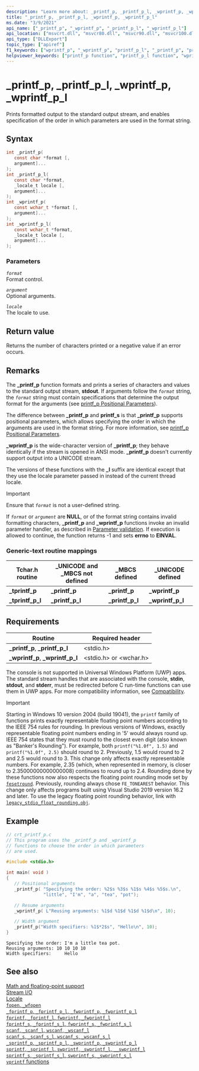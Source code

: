 ```yaml
---
description: "Learn more about: _printf_p, _printf_p_l, _wprintf_p, _wprintf_p_l"
title: "_printf_p, _printf_p_l, _wprintf_p, _wprintf_p_l"
ms.date: "3/9/2021"
api_name: ["_printf_p", "_wprintf_p", "_printf_p_l", "_wprintf_p_l"]
api_location: ["msvcrt.dll", "msvcr80.dll", "msvcr90.dll", "msvcr100.dll", "msvcr100_clr0400.dll", "msvcr110.dll", "msvcr110_clr0400.dll", "msvcr120.dll", "msvcr120_clr0400.dll", "ucrtbase.dll"]
api_type: ["DLLExport"]
topic_type: ["apiref"]
f1_keywords: ["wprintf_p", "_wprintf_p", "printf_p_l", "_printf_p", "printf_p", "_wprintf_p_l", "_printf_p_l", "wprintf_p_l"]
helpviewer_keywords: ["printf_p function", "printf_p_l function", "wprintf_p function", "wprintf_p_l function", "_tprintf_p_l function", "_wprintf_p function", "_wprintf_p_l function", "_printf_p function", "tprintf_p_l function", "_printf_p_l function"]
---
```

# _printf_p, _printf_p_l, _wprintf_p, _wprintf_p_l

Prints formatted output to the standard output stream, and enables specification of the order in which parameters are used in the format string.

## Syntax

```C
int _printf_p(
   const char *format [,
   argument]...
);
int _printf_p_l(
   const char *format,
   _locale_t locale [,
   argument]...
);
int _wprintf_p(
   const wchar_t *format [,
   argument]...
);
int _wprintf_p_l(
   const wchar_t *format,
   _locale_t locale [,
   argument]...
);
```

### Parameters

*`format`*\
Format control.

*`argument`*\
Optional arguments.

*`locale`*\
The locale to use.

## Return value

Returns the number of characters printed or a negative value if an error occurs.

## Remarks

The **_printf_p** function formats and prints a series of characters and values to the standard output stream, **stdout**. If arguments follow the *`format`* string, the *`format`* string must contain specifications that determine the output format for the arguments (see [printf_p Positional Parameters](../printf-p-positional-parameters.md)).

The difference between **_printf_p** and **printf_s** is that **_printf_p** supports positional parameters, which allows specifying the order in which the arguments are used in the format string. For more information, see [printf_p Positional Parameters](../printf-p-positional-parameters.md).

**_wprintf_p** is the wide-character version of **_printf_p**; they behave identically if the stream is opened in ANSI mode. **_printf_p** doesn't currently support output into a UNICODE stream.

The versions of these functions with the **_l** suffix are identical except that they use the locale parameter passed in instead of the current thread locale.

> [!IMPORTANT]
> Ensure that *`format`* is not a user-defined string.

If *`format`* or *`argument`* are **NULL**, or of the format string contains invalid formatting characters, **_printf_p** and **_wprintf_p** functions invoke an invalid parameter handler, as described in [Parameter validation](../parameter-validation.md). If execution is allowed to continue, the function returns -1 and sets **errno** to **EINVAL**.

### Generic-text routine mappings

|Tchar.h routine|_UNICODE and _MBCS not defined|_MBCS defined|_UNICODE defined|
|---------------------|--------------------------------------|--------------------|-----------------------|
|**_tprintf_p**|**_printf_p**|**_printf_p**|**_wprintf_p**|
|**_tprintf_p_l**|**_printf_p_l**|**_printf_p_l**|**_wprintf_p_l**|

## Requirements

|Routine|Required header|
|-------------|---------------------|
|**_printf_p**, **_printf_p_l**|\<stdio.h>|
|**_wprintf_p**, **_wprintf_p_l**|\<stdio.h> or \<wchar.h>|

The console is not supported in Universal Windows Platform (UWP) apps. The standard stream handles that are associated with the console, **stdin**, **stdout**, and **stderr**, must be redirected before C run-time functions can use them in UWP apps. For more compatibility information, see [Compatibility](../compatibility.md).

> [!IMPORTANT]
> Starting in Windows 10 version 2004 (build 19041), the `printf` family of functions prints exactly representable floating point numbers according to the IEEE 754 rules for rounding. In previous versions of Windows, exactly representable floating point numbers ending in '5' would always round up. IEEE 754 states that they must round to the closest even digit (also known as "Banker's Rounding"). For example, both `printf("%1.0f", 1.5)` and `printf("%1.0f", 2.5)` should round to 2. Previously, 1.5 would round to 2 and 2.5 would round to 3. This change only affects exactly representable numbers. For example, 2.35 (which, when represented in memory, is closer to 2.35000000000000008) continues to round up to 2.4. Rounding done by these functions now also respects the floating point rounding mode set by [`fesetround`](fegetround-fesetround2.md). Previously, rounding always chose `FE_TONEAREST` behavior. This change only affects programs built using Visual Studio 2019 version 16.2 and later. To use the legacy floating point rounding behavior, link with [`legacy_stdio_float_rounding.obj`](../link-options.md).

## Example

```C
// crt_printf_p.c
// This program uses the _printf_p and _wprintf_p
// functions to choose the order in which parameters
// are used.

#include <stdio.h>

int main( void )
{
   // Positional arguments
   _printf_p( "Specifying the order: %2$s %3$s %1$s %4$s %5$s.\n",
              "little", "I'm", "a", "tea", "pot");

   // Resume arguments
   _wprintf_p( L"Reusing arguments: %1$d %1$d %1$d %1$d\n", 10);

   // Width argument
   _printf_p("Width specifiers: %1$*2$s", "Hello\n", 10);
}
```

```Output
Specifying the order: I'm a little tea pot.
Reusing arguments: 10 10 10 10
Width specifiers:     Hello
```

## See also

[Math and floating-point support](../floating-point-support.md)\
[Stream I/O](../stream-i-o.md)\
[Locale](../locale.md)\
[`fopen`, `_wfopen`](fopen-wfopen.md)\
[`_fprintf_p`, `_fprintf_p_l`, `_fwprintf_p`, `_fwprintf_p_l`](fprintf-p-fprintf-p-l-fwprintf-p-fwprintf-p-l.md)\
[`fprintf`, `_fprintf_l`, `fwprintf`, `_fwprintf_l`](fprintf-fprintf-l-fwprintf-fwprintf-l.md)\
[`fprintf_s`, `_fprintf_s_l`, `fwprintf_s`, `_fwprintf_s_l`](fprintf-s-fprintf-s-l-fwprintf-s-fwprintf-s-l.md)\
[`scanf`, `_scanf_l`, `wscanf`, `_wscanf_l`](scanf-scanf-l-wscanf-wscanf-l.md)\
[`scanf_s`, `_scanf_s_l`, `wscanf_s`, `_wscanf_s_l`](scanf-s-scanf-s-l-wscanf-s-wscanf-s-l.md)\
[`_sprintf_p`, `_sprintf_p_l`, `_swprintf_p`, `_swprintf_p_l`](sprintf-p-sprintf-p-l-swprintf-p-swprintf-p-l.md)\
[`sprintf`, `_sprintf_l`, `swprintf`, `_swprintf_l`, `__swprintf_l`](sprintf-sprintf-l-swprintf-swprintf-l-swprintf-l.md)\
[`sprintf_s`, `_sprintf_s_l`, `swprintf_s`, `_swprintf_s_l`](sprintf-s-sprintf-s-l-swprintf-s-swprintf-s-l.md)\
[`vprintf` functions](../vprintf-functions.md)
